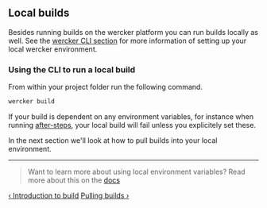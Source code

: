 ## Local builds

Besides running builds on the wercker platform you can run builds
locally as well. See the [wercker CLI section](/learn/basics/03_the-wercker-cli.html) for more information of
setting up your local wercker environment.

### Using the CLI to run a local build

From within your project folder run the following command.

```sh
wercker build
```

If your build is dependent on any environment variables, for instance
when running [after-steps](/learn/build/02_local-builds.html), your
local build will fail unless you explicitely set these.

In the next section we'll look at how to pull builds into your local
environment.

- - -
> Want to learn more about using local environment variables? Read more about this on the
> [docs](/docs/cli/commands.html)

[&lsaquo; Introduction to build](/learn/build/01_introduction.html "nav previous build")
[Pulling builds &rsaquo;](/learn/build/03_pulling-builds.html "nav next build")
